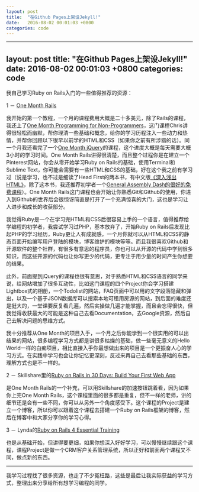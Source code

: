 ```yaml
---
layout: post
title:  "在Github Pages上架设Jekyll!"
date:   2016-08-02 00:01:03 +0800
categories: code
---
```


---
layout: post
title:  "在Github Pages上架设Jekyll!"
date:   2016-08-02 00:01:03 +0800
categories: code
---

我自己学习Ruby on Rails入门的一些值得推荐的资源：

1 － [One Month Rails](https://onemonth.com/)

我开始的第一个教程，一个月的课程费用大概是二十多美元，除了Rails的课程，我还上了[One Month Programming for Non-Programmers](https://onemonth.com/courses/programming-for-non-programmers)，这门课程Chris讲得很轻松而幽默，帮你理清一些基础和概念，给你的学习历程注入一些动力和热情，并帮你回顾以下很早以前学的HTML和CSS（如果你之前有所涉猎的话）。同一个月我还看完了一个[One Month jQuery](https://onemonth.com/courses/jquery)的课程，这个进度大概是每天需要大概3小时的学习时间。One Month Rails讲得很清楚，而且整个过程你是在建立一个Pinterest网站，你会从零开始学习Ruby on Rails的基础，使用Terminal和Sublime Text，你可能会需要有一些HTML和CSS的基础，好在这个我之前有学习过（说是学习，也不过是细读了Head First的两本书，有中文版[《深入浅出HTML》](https://book.douban.com/subject/3040870/)，除了这本书，我还推荐初学者一个[General Assembly Dash的很好的免费课程](https://dash.generalassemb.ly/)）。One Month Rails这门课程也会开始让你熟悉Git和Github的使用，你进入到Github的世界后会很惊讶简直是打开了一个充满惊喜的大门，这也是学习让人进步和成长的收获部分。

我觉得Ruby是一个在学习完HTML和CSS后很容易上手的一个语言，值得推荐给学编程的初学者，我尝试学习过PHP，基本放弃了，开始Ruby on Rails后发现比起PHP的学习经历，Ruby更让人有成就感，一个月你就可以从HTML和CSS的静态页面开始编写用户登陆的模块，博客维护的模块等等。而且我很喜欢Github和开源软件的整个社群，有很多有意思的程序员，你也可以从开源的代码中学到很多知识，而这些开源的代码也让你写更少的代码，更专注于用少量的时间产生你想要的结果。

此外，前面提到jQuery的课程也很有意思，对于熟悉HTML和CSS语言的同学来说，给网站增加了很多互动性，比如这门课程的四个Project你会学习搭建Lightbox式的相册，一个Todolist的网站，FAQ页面中可以用的文字段落隐藏和弹出，以及一个基于JSON数据库可以搜索本地可租用房源的网站，到后面的难度还是挺大的，一堂课要反复看几遍，然后实操做几遍才能掌握，而且会忘得很快，但我觉得收获最大的可能是这种自己去看Documentation，去Google资源，然后自己去解决问题的思维方式。

我十分推荐从One Month的项目入手，一个月之后你能学到一个很实用的可以出结果的网站，很多编程学习方式都是讲很多枯燥的基础，做一些毫无意义的Hello World一样的白痴项目，相比直接入手你最想做出来的项目是一个更振奋人心的学习方式。在实践中学习也会让你记忆更深刻，反过来再自己去看那些基础的东西，理解方式也是不一样的。

2 － Skillshare里的[Ruby on Rails in 30 Days: Build Your First Web App](https://www.skillshare.com/classes/technology/Ruby-on-Rails-in-30-Days-Build-Your-First-Web-App/2136222497/classroom)

是One Month Rails的一个补充，可以用Skillshare的加速按钮跳着看，因为如果你上完One Month Rails，这个课程里面的很多都是重复，但不一样的老师，讲的细节还是会有一些不同，你可以从另外一个角度感受下。这个课程的Project是建立一个博客，所以你可以跟着这个课程去搭建一个Ruby on Rails框架的博客，然后在博客中和大家分享你的学习心得。

3 － Lynda的[Ruby on Rails 4 Essential Training](https://www.lynda.com/Ruby-Rails-tutorials/Ruby-Rails-4-Essential-Training/139989-2.html)

也是从基础开始，但讲得要更细，如果你想深入好好学习，可以慢慢继续跟这个课程，课程Project是做一个CRM客户关系管理系统，所以正好和前面两个课程又不同，做点新的东西。

* * *
我学习过程找了很多资源，也走了不少冤枉路，这些是最后让我实际获益的学习方式，整理出来分享给所有想学习编程的同学。